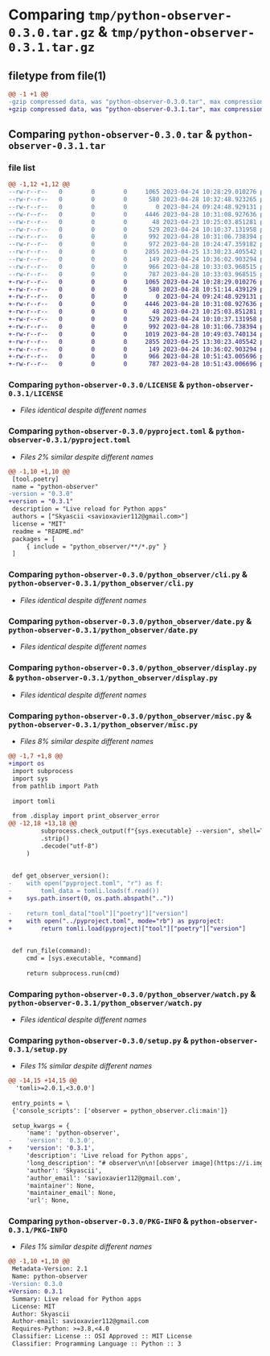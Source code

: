 # Comparing `tmp/python-observer-0.3.0.tar.gz` & `tmp/python-observer-0.3.1.tar.gz`

## filetype from file(1)

```diff
@@ -1 +1 @@
-gzip compressed data, was "python-observer-0.3.0.tar", max compression
+gzip compressed data, was "python-observer-0.3.1.tar", max compression
```

## Comparing `python-observer-0.3.0.tar` & `python-observer-0.3.1.tar`

### file list

```diff
@@ -1,12 +1,12 @@
--rw-r--r--   0        0        0     1065 2023-04-24 10:28:29.010276 python-observer-0.3.0/LICENSE
--rw-r--r--   0        0        0      580 2023-04-28 10:32:48.923265 python-observer-0.3.0/pyproject.toml
--rw-r--r--   0        0        0        0 2023-04-24 09:24:48.929131 python-observer-0.3.0/python_observer/__init__.py
--rw-r--r--   0        0        0     4446 2023-04-28 10:31:08.927636 python-observer-0.3.0/python_observer/cli.py
--rw-r--r--   0        0        0       48 2023-04-23 10:25:03.851281 python-observer-0.3.0/python_observer/constants.py
--rw-r--r--   0        0        0      529 2023-04-24 10:10:37.131958 python-observer-0.3.0/python_observer/date.py
--rw-r--r--   0        0        0      992 2023-04-28 10:31:06.738394 python-observer-0.3.0/python_observer/display.py
--rw-r--r--   0        0        0      972 2023-04-28 10:24:47.359182 python-observer-0.3.0/python_observer/misc.py
--rw-r--r--   0        0        0     2855 2023-04-25 13:30:23.405542 python-observer-0.3.0/python_observer/watch.py
--rw-r--r--   0        0        0      149 2023-04-24 10:36:02.903294 python-observer-0.3.0/README.md
--rw-r--r--   0        0        0      966 2023-04-28 10:33:03.968515 python-observer-0.3.0/setup.py
--rw-r--r--   0        0        0      787 2023-04-28 10:33:03.968515 python-observer-0.3.0/PKG-INFO
+-rw-r--r--   0        0        0     1065 2023-04-24 10:28:29.010276 python-observer-0.3.1/LICENSE
+-rw-r--r--   0        0        0      580 2023-04-28 10:51:14.439129 python-observer-0.3.1/pyproject.toml
+-rw-r--r--   0        0        0        0 2023-04-24 09:24:48.929131 python-observer-0.3.1/python_observer/__init__.py
+-rw-r--r--   0        0        0     4446 2023-04-28 10:31:08.927636 python-observer-0.3.1/python_observer/cli.py
+-rw-r--r--   0        0        0       48 2023-04-23 10:25:03.851281 python-observer-0.3.1/python_observer/constants.py
+-rw-r--r--   0        0        0      529 2023-04-24 10:10:37.131958 python-observer-0.3.1/python_observer/date.py
+-rw-r--r--   0        0        0      992 2023-04-28 10:31:06.738394 python-observer-0.3.1/python_observer/display.py
+-rw-r--r--   0        0        0     1019 2023-04-28 10:49:03.740134 python-observer-0.3.1/python_observer/misc.py
+-rw-r--r--   0        0        0     2855 2023-04-25 13:30:23.405542 python-observer-0.3.1/python_observer/watch.py
+-rw-r--r--   0        0        0      149 2023-04-24 10:36:02.903294 python-observer-0.3.1/README.md
+-rw-r--r--   0        0        0      966 2023-04-28 10:51:43.005696 python-observer-0.3.1/setup.py
+-rw-r--r--   0        0        0      787 2023-04-28 10:51:43.006696 python-observer-0.3.1/PKG-INFO
```

### Comparing `python-observer-0.3.0/LICENSE` & `python-observer-0.3.1/LICENSE`

 * *Files identical despite different names*

### Comparing `python-observer-0.3.0/pyproject.toml` & `python-observer-0.3.1/pyproject.toml`

 * *Files 2% similar despite different names*

```diff
@@ -1,10 +1,10 @@
 [tool.poetry]
 name = "python-observer"
-version = "0.3.0"
+version = "0.3.1"
 description = "Live reload for Python apps"
 authors = ["Skyascii <savioxavier112@gmail.com>"]
 license = "MIT"
 readme = "README.md"
 packages = [
     { include = "python_observer/**/*.py" }
 ]
```

### Comparing `python-observer-0.3.0/python_observer/cli.py` & `python-observer-0.3.1/python_observer/cli.py`

 * *Files identical despite different names*

### Comparing `python-observer-0.3.0/python_observer/date.py` & `python-observer-0.3.1/python_observer/date.py`

 * *Files identical despite different names*

### Comparing `python-observer-0.3.0/python_observer/display.py` & `python-observer-0.3.1/python_observer/display.py`

 * *Files identical despite different names*

### Comparing `python-observer-0.3.0/python_observer/misc.py` & `python-observer-0.3.1/python_observer/misc.py`

 * *Files 8% similar despite different names*

```diff
@@ -1,7 +1,8 @@
+import os
 import subprocess
 import sys
 from pathlib import Path
 
 import tomli
 
 from .display import print_observer_error
@@ -12,18 +13,18 @@
         subprocess.check_output(f"{sys.executable} --version", shell=True)
         .strip()
         .decode("utf-8")
     )
 
 
 def get_observer_version():
-    with open("pyproject.toml", "r") as f:
-        toml_data = tomli.loads(f.read())
+    sys.path.insert(0, os.path.abspath(".."))
 
-    return toml_data["tool"]["poetry"]["version"]
+    with open("../pyproject.toml", mode="rb") as pyproject:
+        return tomli.load(pyproject)["tool"]["poetry"]["version"]
 
 
 def run_file(command):
     cmd = [sys.executable, *command]
 
     return subprocess.run(cmd)
```

### Comparing `python-observer-0.3.0/python_observer/watch.py` & `python-observer-0.3.1/python_observer/watch.py`

 * *Files identical despite different names*

### Comparing `python-observer-0.3.0/setup.py` & `python-observer-0.3.1/setup.py`

 * *Files 1% similar despite different names*

```diff
@@ -14,15 +14,15 @@
  'tomli>=2.0.1,<3.0.0']
 
 entry_points = \
 {'console_scripts': ['observer = python_observer.cli:main']}
 
 setup_kwargs = {
     'name': 'python-observer',
-    'version': '0.3.0',
+    'version': '0.3.1',
     'description': 'Live reload for Python apps',
     'long_description': "# observer\n\n![observer image](https://i.imgur.com/ZoafdEY.png)\n\n> Live reload for Python apps\n\nDocs coming soon - I've ordered them via Amazon Prime\n",
     'author': 'Skyascii',
     'author_email': 'savioxavier112@gmail.com',
     'maintainer': None,
     'maintainer_email': None,
     'url': None,
```

### Comparing `python-observer-0.3.0/PKG-INFO` & `python-observer-0.3.1/PKG-INFO`

 * *Files 1% similar despite different names*

```diff
@@ -1,10 +1,10 @@
 Metadata-Version: 2.1
 Name: python-observer
-Version: 0.3.0
+Version: 0.3.1
 Summary: Live reload for Python apps
 License: MIT
 Author: Skyascii
 Author-email: savioxavier112@gmail.com
 Requires-Python: >=3.8,<4.0
 Classifier: License :: OSI Approved :: MIT License
 Classifier: Programming Language :: Python :: 3
```

